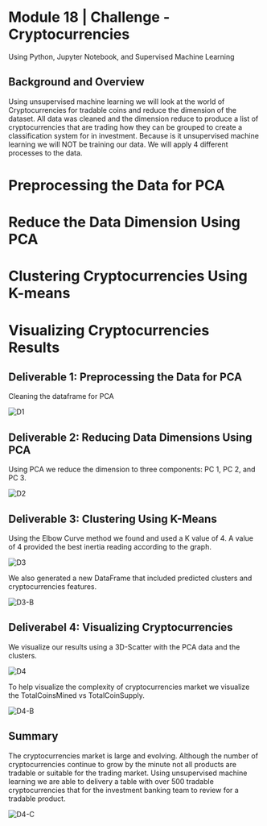 # Module 18 | Challenge - Cryptocurrencies
Using Python, Jupyter Notebook, and Supervised Machine Learning

## Background and Overview

Using unsupervised machine learning we will look at the world of Cryptocurrencies for tradable coins and reduce the dimension of the dataset.
All data was cleaned and the dimension reduce to produce a list of cryptocurrencies that are trading how they can be grouped to create a classification system for in investment. Because is it unsupervised machine learning we will NOT be training our data.
We will apply 4 different processes to the data.

# Preprocessing the Data for PCA
# Reduce the Data Dimension Using PCA
# Clustering Cryptocurrencies Using K-means
# Visualizing Cryptocurrencies Results

## Deliverable 1: Preprocessing the Data for PCA

Cleaning the dataframe for PCA

![D1]()

## Deliverable 2: Reducing Data Dimensions Using PCA

Using PCA we reduce the dimension to three components: PC 1, PC 2, and PC 3.

![D2]()

## Deliverable 3: Clustering Using K-Means

Using the Elbow Curve method we found and used a K value of 4. A value of 4 provided the best inertia reading according to the graph.

![D3]()

We also generated a new DataFrame that included predicted clusters and cryptocurrencies features.

![D3-B]()


## Deliverabel 4: Visualizing Cryptocurrencies

We visualize our results using a 3D-Scatter with the PCA data and the clusters.

![D4]()


To help visualize the complexity of cryptocurrencies market we visualize the TotalCoinsMined vs TotalCoinSupply.

![D4-B]()


## Summary
The cryptocurrencies market is large and evolving. Although the number of cryptocurrencies continue to grow by the minute not all products are tradable or suitable for the trading market. Using unsupervised machine learning we are able to delivery a table with over 500 tradable cryptocurrencies that for the investment banking team to review for a tradable product.

![D4-C]()
